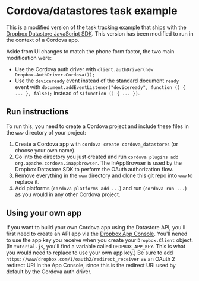 # Cordova/datastores task example

This is a modified version of the task tracking example that ships with the [Dropbox Datastore JavaScript SDK](https://www.dropbox.com/developers/datastore/sdks/js). This version has been modified to run in the context of a Cordova app.

Aside from UI changes to match the phone form factor, the two main modification were:

* Use the Cordova auth driver with `client.authDriver(new Dropbox.AuthDriver.Cordova());`
* Use the `deviceready` event instead of the standard document `ready` event with `document.addEventListener("deviceready", function () { ... }, false);` instead of `$(function () { ... })`.

## Run instructions

To run this, you need to create a Cordova project and include these files in the `www` directory of your project:

1. Create a Cordova app with `cordova create cordova_datastores` (or choose your own name).
2. Go into the directory you just created and run `cordova plugins add org.apache.cordova.inappbrowser`. The InAppBrowser is used by the Dropbox Datastore SDK to perform the OAuth authorization flow.
3. Remove everything in the `www` directory and clone this git repo into `www` to replace it.
4. Add platforms (`cordova platforms add ...`) and run (`cordova run ...`) as you would in any other Cordova project.

## Using your own app

If you want to build your own Cordova app using the Datastore API, you'll first need to create an API app via the [Dropbox App Console](https://www.dropbox.com/developers/apps). You'll nened to use the app key you receive when you create your `Dropbox.Client` object. (In `tutorial.js`, you'll find a variable called `DROPBOX_APP_KEY`. This is what you would need to replace to use your own app key.) Be sure to add `https://www/dropbox.com/1/oauth2/redirect_receiver` as an OAuth 2 redirect URI in the App Console, since this is the redirect URI used by default by the Cordova auth driver.

